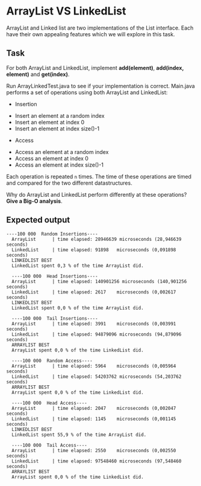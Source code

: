 # ArrayList VS LinkedList

ArrayList and Linked list are two implementations of the List interface. 
Each have their own appealing features which we will explore in this task.

## Task
For both ArrayList and LinkedList, implement **add(element)**, **add(index, element)** and **get(index)**.

Run ArrayLinkedTest.java to see if your implementation is correct.
Main.java performs a set of operations using both ArrayList and LinkedList:
  * Insertion
   - Insert an element at a random index
   - Insert an element at index 0
   - Insert an element at index size()-1
  * Access
   - Access an element at a random index
   - Access an element at index 0
   - Access an element at index size()-1

Each operation is repeated ``n`` times. The time of these operations are timed and compared for the two different datastructures.

Why do ArrayList and LinkedList perform differently at these operations? **Give a Big-O analysis**.

## Expected output
```
----100 000  Random Insertions----
  ArrayList      | time elapsed: 28946639 microseconds (28,946639 seconds)
  LinkedList     | time elapsed: 91898   microseconds (0,091898 seconds)
  LINKEDLIST BEST
  LinkedList spent 0,3 % of the time ArrayList did.

  ----100 000  Head Insertions----
  ArrayList      | time elapsed: 140901256 microseconds (140,901256 seconds)
  LinkedList     | time elapsed: 2617    microseconds (0,002617 seconds)
  LINKEDLIST BEST
  LinkedList spent 0,0 % of the time ArrayList did.

  ----100 000  Tail Insertions----
  ArrayList      | time elapsed: 3991    microseconds (0,003991 seconds)
  LinkedList     | time elapsed: 94879096 microseconds (94,879096 seconds)
  ARRAYLIST BEST
  ArrayList spent 0,0 % of the time LinkedList did.

  ----100 000  Random Access----
  ArrayList      | time elapsed: 5964    microseconds (0,005964 seconds)
  LinkedList     | time elapsed: 54203762 microseconds (54,203762 seconds)
  ARRAYLIST BEST
  ArrayList spent 0,0 % of the time LinkedList did.

  ----100 000  Head Access----
  ArrayList      | time elapsed: 2047    microseconds (0,002047 seconds)
  LinkedList     | time elapsed: 1145    microseconds (0,001145 seconds)
  LINKEDLIST BEST
  LinkedList spent 55,9 % of the time ArrayList did.

  ----100 000  Tail Access----
  ArrayList      | time elapsed: 2550    microseconds (0,002550 seconds)
  LinkedList     | time elapsed: 97548460 microseconds (97,548460 seconds)
  ARRAYLIST BEST
  ArrayList spent 0,0 % of the time LinkedList did.
  ```
